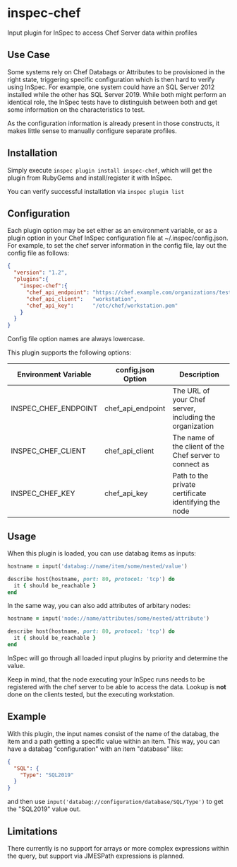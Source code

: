 # inspec-chef

Input plugin for InSpec to access Chef Server data within profiles

## Use Case

Some systems rely on Chef Databags or Attributes to be provisioned in the right
state, triggering specific configuration which is then hard to verify using
InSpec. For example, one system could have an SQL Server 2012 installed
while the other has SQL Server 2019. While both might perform an identical
role, the InSpec tests have to distinguish between both and get some
information on the characteristics to test.

As the configuration information is already present in those constructs,
it makes little sense to manually configure separate profiles.

## Installation

Simply execute `inspec plugin install inspec-chef`, which will get
the plugin from RubyGems and install/register it with InSpec.

You can verify successful installation via `inspec plugin list`

## Configuration

Each plugin option may be set either as an environment variable, or as a plugin
option in your Chef InSpec configuration file at ~/.inspec/config.json. For
example, to set the chef server information in the config file, lay out the
config file as follows:

```json
{
  "version": "1.2",
  "plugins":{
    "inspec-chef":{
      "chef_api_endpoint": "https://chef.example.com/organizations/testing",
      "chef_api_client":   "workstation",
      "chef_api_key":      "/etc/chef/workstation.pem"
    }
  }
}
```

Config file option names are always lowercase.

This plugin supports the following options:

| Environment Variable | config.json Option | Description |
| - | - | - |
| INSPEC_CHEF_ENDPOINT | chef_api_endpoint | The URL of your Chef server, including the organization |
| INSPEC_CHEF_CLIENT   | chef_api_client   | The name of the client of the Chef server to connect as |
| INSPEC_CHEF_KEY      | chef_api_key      | Path to the private certificate identifying the node |

## Usage

When this plugin is loaded, you can use databag items as inputs:

```ruby
hostname = input('databag://name/item/some/nested/value')

describe host(hostname, port: 80, protocol: 'tcp') do
  it { should be_reachable }
end
```

In the same way, you can also add attributes of arbitary nodes:

```ruby
hostname = input('node://name/attributes/some/nested/attribute')

describe host(hostname, port: 80, protocol: 'tcp') do
  it { should be_reachable }
end
```

InSpec will go through all loaded input plugins by priority and determine the value.

Keep in mind, that the node executing your InSpec runs needs to be
registered with the chef server to be able to access the data. Lookup
is __not__ done on the clients tested, but the executing workstation.

## Example

With this plugin, the input names consist of the name of the databag,
the item and a path getting a specific value within an item.
This way, you can have a databag "configuration" with an item "database" like:

```json
{
  "SQL": {
    "Type": "SQL2019"
  }
}
```

and then use `input('databag://configuration/database/SQL/Type')` to get the
"SQL2019" value out.

## Limitations

There currently is no support for arrays or more complex expressions within
the query, but support via JMESPath expressions is planned.
